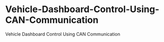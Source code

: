 # Vehicle-Dashboard-Control-Using-CAN-Communication
Vehicle Dashboard Control Using CAN Communication
